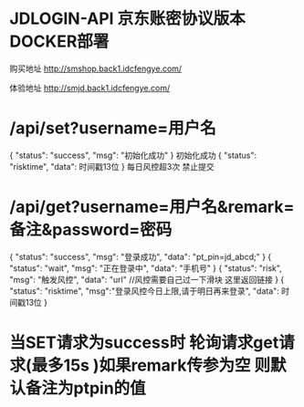 # JDLOGIN-API 京东账密协议版本 DOCKER部署 
购买地址 http://smshop.back1.idcfengye.com/

体验地址 http://smjd.back1.idcfengye.com/

# /api/set?username=用户名
{
    "status": "success",
    "msg": "初始化成功"
}
初始化成功
{
    "status": "risktime",
    "data": 时间戳13位
}
每日风控超3次 禁止提交
# /api/get?username=用户名&remark=备注&password=密码
{
    "status": "success",
    "msg": "登录成功",
    "data": "pt_pin=jd_abcd;"
}
{
    "status": "wait",
    "msg": "正在登录中",
    "data": "手机号"
}
{
    "status": "risk",
    "msg": "触发风控",
    "data": "url" //风控需要自己过一下滑块 这里返回链接
}
{
    "status": "risktime",
    "msg":"登录风控今日上限,请于明日再来登录",
    "data": 时间戳13位
}
# 当SET请求为success时 轮询请求get请求(最多15s )如果remark传参为空 则默认备注为ptpin的值
